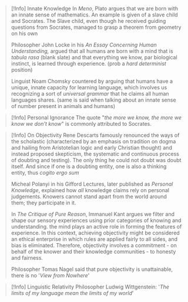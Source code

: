
> [!Info] Innate Knowledge
In *Meno*, Plato argues that we are born with an innate sense of mathematics. An example is given of a slave child and Socrates. The Slave child, even though he received guiding questions from Socrates, managed to grasp a theorem from geometry on his own
>
>Philosopher John Locke in his *An Essay Concerning Human Understanding,* argued that all humans are born with a mind that is *tabula rasa* (blank slate) and that everything we know, par biological instinct, is learned through experience. (prob a *hard determinist* position)
>
>Linguist Noam Chomsky countered by arguing that humans have a unique, innate capacity for learning language, which involves us recognizing a sort of *universal grammar* that he claims all human languages shares. (same is said when talking about an innate sense of number present in animals and humans)

> [!Info] Personal Ignorance
> The quote "*the more we know, the more we know we don't know*" is commonly attributed to Socrates.

> [!Info] On Objectivity
> Rene Descarts famously renounced the ways of the scholastic (characterized by an emphasis on tradition on dogma and hailing from Aristotelian logic and early Christian thought) and instead proposed skepticism, the systematic and continuous process of doubting and testing). The only thing he could not doubt was doubt itself. And since if one is a doubting entity, one is also a thinking entity, thus *cogito ergo sum*
> 
> Micheal Polanyi in his Gifford Lectures, later published as *Personal Knowledge*, explained how *all* knowledge claims rely on personal judgements. Knowers cannot stand apart from the world around them; they participate in it.
>
> In *The Critique of Pure Reason*, Immanuel Kant argues we filter and shape our sensory experiences using prior categories of knowing and understanding. the mind plays an active role in forming the features of experience. In this context, achieving objectivity might be considered an ethical enterprise in which rules are applied fairly to all sides, and bias is eliminated. Therefore, objectivity involves a commitment - on behalf of the knower and their knowledge communities - to honesty and fairness.
  > 
  > Philosopher Tomas Nagel said that pure objectivity is unattainable, there is no '*View from Nowhere*' 

> [!Info] Linguistic Relativity
> Philosopher Ludwig Wittgenstein: '*The limits of my language mean the limits of my world*’
> 